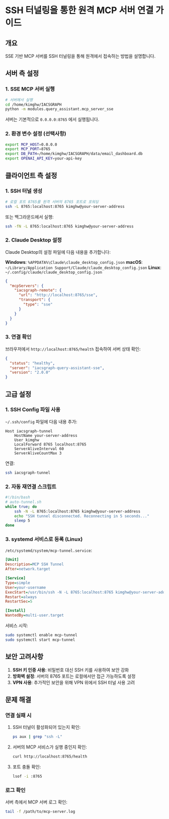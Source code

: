 # SSH 터널링을 통한 원격 MCP 서버 연결 가이드

## 개요
SSE 기반 MCP 서버를 SSH 터널링을 통해 원격에서 접속하는 방법을 설명합니다.

## 서버 측 설정

### 1. SSE MCP 서버 실행
```bash
# 서버에서 실행
cd /home/kimghw/IACSGRAPH
python -m modules.query_assistant.mcp_server_sse
```

서버는 기본적으로 `0.0.0.0:8765` 에서 실행됩니다.

### 2. 환경 변수 설정 (선택사항)
```bash
export MCP_HOST=0.0.0.0
export MCP_PORT=8765
export DB_PATH=/home/kimghw/IACSGRAPH/data/email_dashboard.db
export OPENAI_API_KEY=your-api-key
```

## 클라이언트 측 설정

### 1. SSH 터널 생성
```bash
# 로컬 포트 8765를 원격 서버의 8765 포트로 포워딩
ssh -L 8765:localhost:8765 kimghw@your-server-address
```

또는 백그라운드에서 실행:
```bash
ssh -fN -L 8765:localhost:8765 kimghw@your-server-address
```

### 2. Claude Desktop 설정
Claude Desktop의 설정 파일에 다음 내용을 추가합니다:

**Windows**: `%APPDATA%\Claude\claude_desktop_config.json`
**macOS**: `~/Library/Application Support/Claude/claude_desktop_config.json`
**Linux**: `~/.config/claude/claude_desktop_config.json`

```json
{
  "mcpServers": {
    "iacsgraph-remote": {
      "url": "http://localhost:8765/sse",
      "transport": {
        "type": "sse"
      }
    }
  }
}
```

### 3. 연결 확인
브라우저에서 `http://localhost:8765/health` 접속하여 서버 상태 확인:
```json
{
  "status": "healthy",
  "server": "iacsgraph-query-assistant-sse",
  "version": "2.0.0"
}
```

## 고급 설정

### 1. SSH Config 파일 사용
`~/.ssh/config` 파일에 다음 내용 추가:
```
Host iacsgraph-tunnel
    HostName your-server-address
    User kimghw
    LocalForward 8765 localhost:8765
    ServerAliveInterval 60
    ServerAliveCountMax 3
```

연결:
```bash
ssh iacsgraph-tunnel
```

### 2. 자동 재연결 스크립트
```bash
#!/bin/bash
# auto-tunnel.sh
while true; do
    ssh -N -L 8765:localhost:8765 kimghw@your-server-address
    echo "SSH tunnel disconnected. Reconnecting in 5 seconds..."
    sleep 5
done
```

### 3. systemd 서비스로 등록 (Linux)
`/etc/systemd/system/mcp-tunnel.service`:
```ini
[Unit]
Description=MCP SSH Tunnel
After=network.target

[Service]
Type=simple
User=your-username
ExecStart=/usr/bin/ssh -N -L 8765:localhost:8765 kimghw@your-server-address
Restart=always
RestartSec=5

[Install]
WantedBy=multi-user.target
```

서비스 시작:
```bash
sudo systemctl enable mcp-tunnel
sudo systemctl start mcp-tunnel
```

## 보안 고려사항

1. **SSH 키 인증 사용**: 비밀번호 대신 SSH 키를 사용하여 보안 강화
2. **방화벽 설정**: 서버의 8765 포트는 로컬에서만 접근 가능하도록 설정
3. **VPN 사용**: 추가적인 보안을 위해 VPN 위에서 SSH 터널 사용 고려

## 문제 해결

### 연결 실패 시
1. SSH 터널이 활성화되어 있는지 확인:
   ```bash
   ps aux | grep "ssh -L"
   ```

2. 서버의 MCP 서비스가 실행 중인지 확인:
   ```bash
   curl http://localhost:8765/health
   ```

3. 포트 충돌 확인:
   ```bash
   lsof -i :8765
   ```

### 로그 확인
서버 측에서 MCP 서버 로그 확인:
```bash
tail -f /path/to/mcp-server.log
```